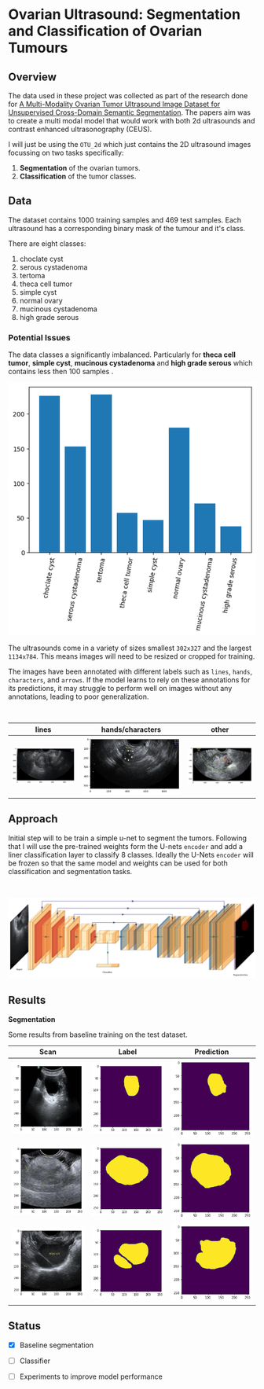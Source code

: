 # Ovarian Ultrasound: Segmentation and Classification of Ovarian Tumours

## Overview

The data used in these project was collected as part of the research done for [A Multi-Modality Ovarian Tumor Ultrasound Image Dataset for Unsupervised Cross-Domain Semantic Segmentation](https://arxiv.org/abs/2207.06799). The papers aim was to create a multi modal model that would work with both 2d ultrasounds and contrast enhanced ultrasonography (CEUS).

I will just be using the `OTU_2d` which just contains the 2D ultrasound images focussing on two tasks specifically:

1. **Segmentation** of the ovarian tumors.
2. **Classification** of the tumor classes.

## Data

The dataset contains 1000 training samples and 469 test samples. Each ultrasound has a corresponding binary mask of the tumour and it's class.

There are eight classes:

1. choclate cyst
2. serous cystadenoma
3. tertoma
4. theca cell tumor
5. simple cyst
6. normal ovary
7. mucinous cystadenoma
8. high grade serous


### Potential Issues

The data classes a significantly imbalanced. Particularly for **theca cell tumor**, **simple cyst**, **mucinous cystadenoma**  and **high grade serous** which contains less then 100 samples .


![class counts](./assets/class_counts.png)

The ultrasounds come in a variety of sizes smallest `302x327` and the largest `1134x784`. This means images will need to be resized or cropped for training.

The images have been annotated with different labels such as `lines`, `hands`, `characters`, and `arrows`. If the model learns to rely on these annotations for its predictions, it may struggle to perform well on images without any annotations, leading to poor generalization.

<br>

| lines      | hands/characters | other |
| ----------- | ----------- | ----------- |
| ![class counts](./assets/lines.png)       | ![class counts](./assets/hands_letters.png)       | ![class counts](./assets/other.png)  |

## Approach

Initial step will to be train a simple u-net to segment the tumors. Following that I will use the pre-trained weights form the U-nets `encoder` and add a liner classification layer to classify 8 classes. Ideally the U-Nets `encoder` will be frozen so that the same model and weights can be used for both classification and segmentation tasks.

<br>

![class counts](./assets/arch.png) 


## Results

**Segmentation**

Some results from baseline training on the test dataset.

| Scan       | Label | Prediction |
| ----------- | ----------- | ----------- |
| ![img](assets/seg-results/1013.png)       | ![lbl](assets/seg-results/1013-lbl.png)       | ![pred](assets/seg-results/1013-pred.png)  |
| ![img](assets/seg-results/747.png)       | ![lbl](assets/seg-results/747-lbl.png)       | ![pred](assets/seg-results/747-pred.png)  |
| ![img](assets/seg-results/1265.png)       | ![lbl](assets/seg-results/1265-lbl.png)       | ![pred](assets/seg-results/1265-pred.png)  |


## Status

- [x] Baseline segmentation
- [ ] Classifier
- [ ] Experiments to improve model performance 


